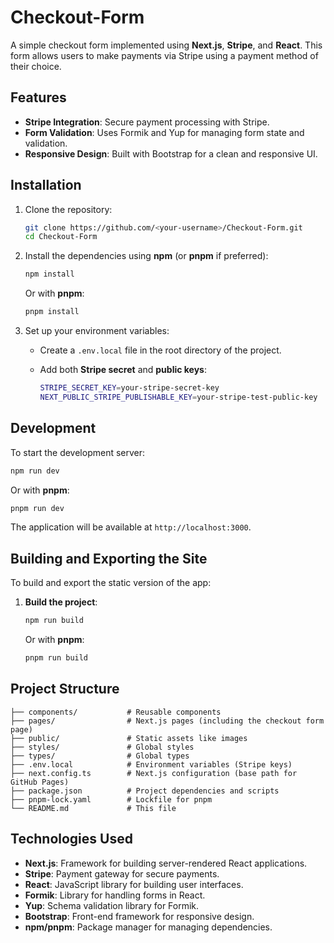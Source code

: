 
# Checkout-Form

A simple checkout form implemented using **Next.js**, **Stripe**, and **React**. This form allows users to make payments via Stripe using a payment method of their choice.

## Features

- **Stripe Integration**: Secure payment processing with Stripe.
- **Form Validation**: Uses Formik and Yup for managing form state and validation.
- **Responsive Design**: Built with Bootstrap for a clean and responsive UI.

## Installation

1. Clone the repository:

   ```bash
   git clone https://github.com/<your-username>/Checkout-Form.git
   cd Checkout-Form
   ```

2. Install the dependencies using **npm** (or **pnpm** if preferred):

   ```bash
   npm install
   ```

   Or with **pnpm**:

   ```bash
   pnpm install
   ```

3. Set up your environment variables:
   - Create a `.env.local` file in the root directory of the project.
   - Add both **Stripe secret** and **public keys**:

     ```bash
     STRIPE_SECRET_KEY=your-stripe-secret-key
     NEXT_PUBLIC_STRIPE_PUBLISHABLE_KEY=your-stripe-test-public-key
     ```


## Development

To start the development server:

```bash
npm run dev
```

Or with **pnpm**:

```bash
pnpm run dev
```

The application will be available at `http://localhost:3000`.

## Building and Exporting the Site

To build and export the static version of the app:

1. **Build the project**:

   ```bash
   npm run build
   ```

   Or with **pnpm**:

   ```bash
   pnpm run build
   ```

## Project Structure

```
├── components/           # Reusable components
├── pages/                # Next.js pages (including the checkout form page)
├── public/               # Static assets like images
├── styles/               # Global styles
├── types/                # Global types
├── .env.local            # Environment variables (Stripe keys)
├── next.config.ts        # Next.js configuration (base path for GitHub Pages)
├── package.json          # Project dependencies and scripts
├── pnpm-lock.yaml        # Lockfile for pnpm
└── README.md             # This file
```

## Technologies Used

- **Next.js**: Framework for building server-rendered React applications.
- **Stripe**: Payment gateway for secure payments.
- **React**: JavaScript library for building user interfaces.
- **Formik**: Library for handling forms in React.
- **Yup**: Schema validation library for Formik.
- **Bootstrap**: Front-end framework for responsive design.
- **npm/pnpm**: Package manager for managing dependencies.